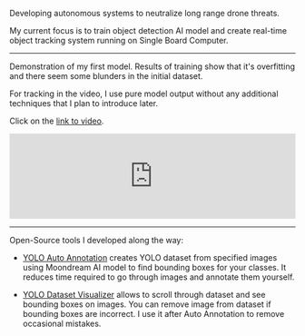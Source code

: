 Developing autonomous systems to neutralize long range drone threats. 

My current focus is to train object detection AI model and create real-time object tracking system running on Single Board Computer.

---

Demonstration of my first model. Results of training show that it's overfitting and there seem some blunders in the initial dataset.

For tracking in the video, I use pure model output without any additional techniques that I plan to introduce later.

Click on the [link to video](https://www.youtube.com/watch?v=BvAa8w46dtk).

<iframe style="width:100%;height:auto;" width="640" height="480" src="https://www.youtube.com/watch?v=BvAa8w46dtk" 
frameborder="0" allowfullscreen></iframe>

---

Open-Source tools I developed along the way:

- [YOLO Auto Annotation](https://github.com/roman-koshchei/yolo-auto-annotation) creates YOLO dataset from specified images using Moondream AI model to find bounding boxes for your classes. It reduces time required to go through images and annotate them yourself.

- [YOLO Dataset Visualizer](https://github.com/roman-koshchei/yolo-dataset-visualizer) allows to scroll through dataset and see bounding boxes on images. You can remove image from dataset if bounding boxes are incorrect. I use it after Auto Annotation to remove occasional mistakes.
